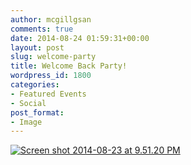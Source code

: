 ```yaml
---
author: mcgillgsan
comments: true
date: 2014-08-24 01:59:31+00:00
layout: post
slug: welcome-party
title: Welcome Back Party!
wordpress_id: 1800
categories:
- Featured Events
- Social
post_format:
- Image
---
```


[![Screen shot 2014-08-23 at 9.51.20 PM](http://gsaneuro.files.wordpress.com/2014/08/screen-shot-2014-08-23-at-9-51-20-pm.png?w=300)](https://gsaneuro.files.wordpress.com/2014/08/screen-shot-2014-08-23-at-9-51-20-pm.png)
